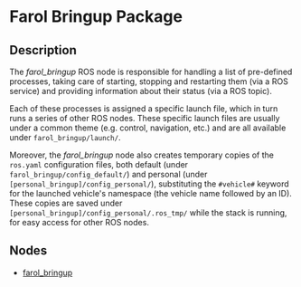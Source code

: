 # Farol Bringup Package

## Description

The *farol_bringup* ROS node is responsible for handling a list of pre-defined processes, taking care of starting, stopping and restarting them (via a ROS service) and providing information about their status (via a ROS topic).

Each of these processes is assigned a specific launch file, which in turn runs a series of other ROS nodes. These specific launch files are usually under a common theme (e.g. control, navigation, etc.) and are all available under `farol_bringup/launch/`.

Moreover, the *farol_bringup* node also creates temporary copies of the `ros.yaml` configuration files, both default (under `farol_bringup/config_default/`) and personal (under `[personal_bringup]/config_personal/`), substituting the `#vehicle#` keyword for the launched vehicle's namespace (the vehicle name followed by an ID). These copies are saved under `[personal_bringup]/config_personal/.ros_tmp/` while the stack is running, for easy access for other ROS nodes.

## Nodes

* [farol_bringup](farol_bringup.md)